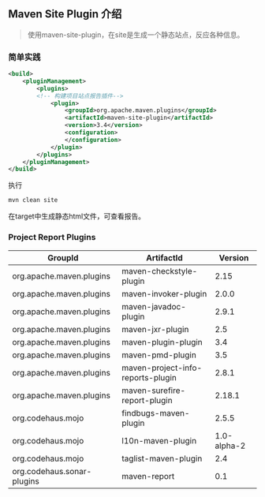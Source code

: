 ## Maven Site Plugin 介绍
> 使用maven-site-plugin，在site是生成一个静态站点，反应各种信息。

### 简单实践
```xml
<build>  
    <pluginManagement>  
        <plugins>               
        <!-- 构建项目站点报告插件-->  
            <plugin>  
                <groupId>org.apache.maven.plugins</groupId>  
                <artifactId>maven-site-plugin</artifactId>  
                <version>3.4</version>  
                <configuration>  
                </configuration>  
            </plugin>  
        </plugins>  
    </pluginManagement>  
</build>  
```

执行
``` java
mvn clean site  
```
在target中生成静态html文件，可查看报告。


### Project Report Plugins

|GroupId                    | ArtifactId                        |Version    |
|---------------------------|-----------------------------------|-----------|
|org.apache.maven.plugins   |maven-checkstyle-plugin 	        |2.15       |
|org.apache.maven.plugins   |maven-invoker-plugin 	            |2.0.0      |
|org.apache.maven.plugins   |maven-javadoc-plugin 	            |2.9.1      |
|org.apache.maven.plugins   |maven-jxr-plugin 	                |2.5        |
|org.apache.maven.plugins   |maven-plugin-plugin 	            |3.4        |
|org.apache.maven.plugins   |maven-pmd-plugin 	                |3.5        |
|org.apache.maven.plugins   |maven-project-info-reports-plugin 	|2.8.1      |
|org.apache.maven.plugins   |maven-surefire-report-plugin 	    |2.18.1     |
|org.codehaus.mojo 	        |findbugs-maven-plugin 	            |2.5.5      |
|org.codehaus.mojo 	        |l10n-maven-plugin 	                |1.0-alpha-2|
|org.codehaus.mojo 	        |taglist-maven-plugin 	            |2.4        |
|org.codehaus.sonar-plugins |maven-report 	                    |0.1        |